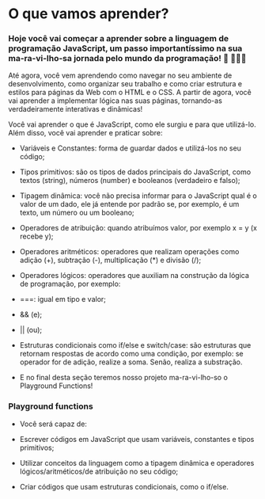 # O que vamos aprender?

### Hoje você vai começar a aprender sobre a linguagem de programação JavaScript, um passo importantíssimo na sua ma-ra-vi-lho-sa jornada pelo mundo da programação! 🎉 🚀🚀🚀

Até agora, você vem aprendendo como navegar no seu ambiente de desenvolvimento, como organizar seu trabalho e como criar estrutura e estilos para páginas da Web com o HTML e o CSS. A partir de agora, você vai aprender a implementar lógica nas suas páginas, tornando-as verdadeiramente interativas e dinâmicas!

Você vai aprender o que é JavaScript, como ele surgiu e para que utilizá-lo. Além disso, você vai aprender e praticar sobre:

* Variáveis e Constantes: forma de guardar dados e utilizá-los no seu código;

* Tipos primitivos: são os tipos de dados principais do JavaScript, como textos (string), números (number) e booleanos (verdadeiro e falso);

* Tipagem dinâmica: você não precisa informar para o JavaScript qual é o valor de um dado, ele já entende por padrão se, por exemplo, é um texto, um número ou um booleano;

* Operadores de atribuição: quando atribuímos valor, por exemplo x = y (x recebe y);

* Operadores aritméticos: operadores que realizam operações como adição (+), subtração (-), multiplicação (*) e divisão (/);

* Operadores lógicos: operadores que auxiliam na construção da lógica de programação, por exemplo:

* ===: igual em tipo e valor;
* && (e);
* || (ou);
* Estruturas condicionais como if/else e switch/case: são estruturas que retornam respostas de acordo como uma condição, por exemplo: se operador for de adição, realize a soma. Senão, realiza a substração.

* E no final desta seção teremos nosso projeto ma-ra-vi-lho-so o Playground Functions!

### Playground functions

* Você será capaz de:

* Escrever códigos em JavaScript que usam variáveis, constantes e tipos primitivos;

* Utilizar conceitos da linguagem como a tipagem dinâmica e operadores lógicos/aritméticos/de atribuição no seu código;

* Criar códigos que usam estruturas condicionais, como o if/else.